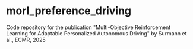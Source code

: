 # morl_preference_driving
Code repository for the publication "Multi-Objective Reinforcement Learning for Adaptable Personalized Autonomous Driving" by Surmann et al., ECMR, 2025
